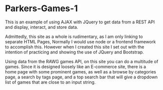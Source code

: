 # Parkers-Games-1
This is an example of using AJAX with JQuery to get data from a REST API and display, interact, and store data. 

Admittedly, this site as a whole is rudimentary, as I am only linking to separate HTML Pages, Normally I would use node or a frontend framework to accomplish this. However when I created this site I set out with the intention of practicing and showing the use of JQuery and Bootstrap.

Using data from the RAWG games API, on this site you can do a multitude of games. Since it is designed loosely like an E-commerce site, there is a home page with some prominent games, as well as a browse by categories page, a search by tags page, and a top search bar that will give a dropdown list of games that are close to an input string.